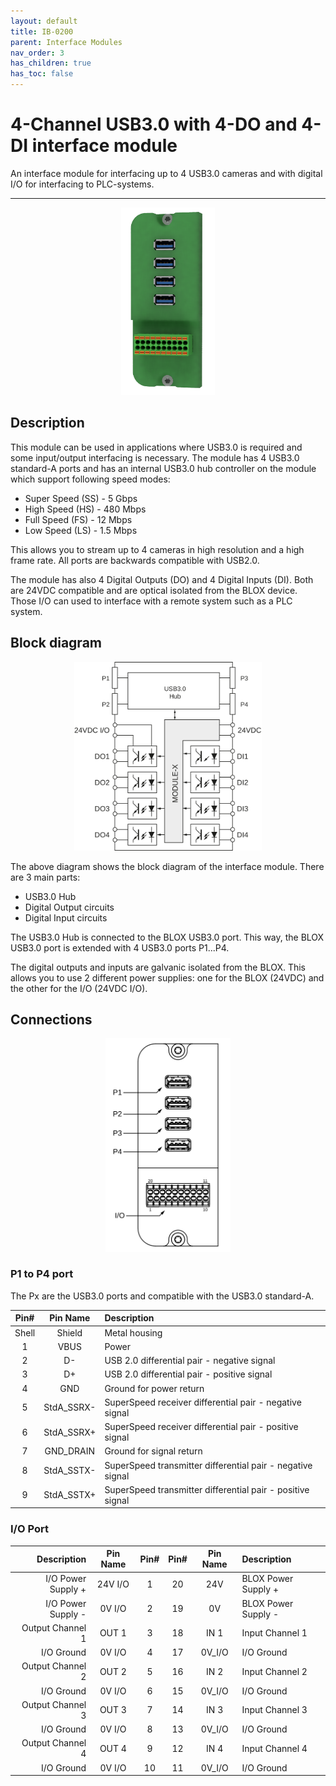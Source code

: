```yaml
---
layout: default
title: IB-0200 
parent: Interface Modules
nav_order: 3
has_children: true
has_toc: false
---
```


# 4-Channel USB3.0 with 4-DO and 4-DI interface module

An interface module for interfacing up to 4 USB3.0 cameras and with digital I/O for interfacing to PLC-systems.

---

<p align="center">
<img src="/assets/images/pages/interface-modules/IB-0200/IB-0200%20Render.png" width="150">
</p>

## Description

This module can be used in applications where USB3.0 is required and some input/output interfacing is necessary.
The module has 4 USB3.0 standard-A ports and has an internal USB3.0 hub controller on the module which support following speed modes:
* Super Speed (SS) - 5 Gbps
* High Speed (HS) - 480 Mbps
* Full Speed (FS) - 12 Mbps
* Low Speed (LS) - 1.5 Mbps

This allows you to stream up to 4 cameras in high resolution and a high frame rate. All ports are backwards compatible with USB2.0.

The module has also 4 Digital Outputs (DO) and 4 Digital Inputs (DI).
Both are 24VDC compatible and are optical isolated from the BLOX device.
Those I/O can used to interface with a remote system such as a PLC system.

## Block diagram

<p align="center">
<img src="/assets/images/pages/interface-modules/IB-0200/IB-0200%20Blockdiagram.svg" width="300">
</p>

The above diagram shows the block diagram of the interface module. There are 3 main parts:
* USB3.0 Hub 
* Digital Output circuits
* Digital Input circuits

The USB3.0 Hub is connected to the BLOX USB3.0 port. 
This way, the BLOX USB3.0 port is extended with 4 USB3.0 ports P1...P4.

The digital outputs and inputs are galvanic isolated from the BLOX. 
This allows you to use 2 different power supplies: one for the BLOX (24VDC) and the other for the I/O (24VDC I/O).

## Connections

<p align="center">
<img src="/assets/images/pages/interface-modules/IB-0200/IB-0200%20Connections.svg" width="200">
</p>

### P1 to P4 port

The Px are the USB3.0 ports and compatible with the USB3.0 standard-A.


| Pin#  | Pin Name   | Description                                                |
|:-----:|:----------:|:-----------------------------------------------------------|
| Shell | Shield     | Metal housing                                              |
| 1     | VBUS       | Power                                                      |
| 2     | D-         | USB 2.0 differential pair - negative signal                |
| 3     | D+         | USB 2.0 differential pair - positive signal                |
| 4     | GND        | Ground for power return                                    |
| 5     | StdA_SSRX- | SuperSpeed receiver differential pair - negative signal    |
| 6     | StdA_SSRX+ | SuperSpeed receiver differential pair - positive signal    |
| 7     | GND_DRAIN  | Ground for signal return                                   |
| 8     | StdA_SSTX- | SuperSpeed transmitter differential pair - negative signal |
| 9     | StdA_SSTX+ | SuperSpeed transmitter differential pair - positive signal |

### I/O Port


| Description               | Pin Name | Pin# | Pin# | Pin Name  | Description               |
|--------------------------:|:--------:|:----:|:----:|:---------:|:--------------------------|
| I/O Power Supply +        | 24V I/O  | 1    | 20   | 24V       | BLOX Power Supply +   |
| I/O Power Supply -        | 0V I/O   | 2    | 19   | 0V        | BLOX Power Supply -   |
| Output Channel 1          | OUT 1    | 3    | 18   | IN 1      | Input Channel 1           |
| I/O Ground                | 0V I/O   | 4    | 17   | 0V_I/O    | I/O Ground                |
| Output Channel 2          | OUT 2    | 5    | 16   | IN 2      | Input Channel 2           |
| I/O Ground                | 0V I/O   | 6    | 15   | 0V_I/O    | I/O Ground                |
| Output Channel 3          | OUT 3    | 7    | 14   | IN 3      | Input Channel 3           |
| I/O Ground                | 0V I/O   | 8    | 13   | 0V_I/O    | I/O Ground                |
| Output Channel 4          | OUT 4    | 9    | 12   | IN 4      | Input Channel 4           |
| I/O Ground                | 0V I/O   | 10   | 11   | 0V_I/O    | I/O Ground                |


